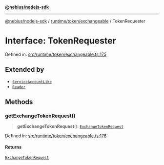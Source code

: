 [**@nebius/nodejs-sdk**](../../../../README.md)

***

[@nebius/nodejs-sdk](../../../../README.md) / [runtime/token/exchangeable](../README.md) / TokenRequester

# Interface: TokenRequester

Defined in: [src/runtime/token/exchangeable.ts:175](https://github.com/nebius/nodejs-sdk/blob/a37d220b2851e3bf0d396cb03828d544f584df45/src/runtime/token/exchangeable.ts#L175)

## Extended by

- [`ServiceAccountLike`](../../../service_account/service_account/interfaces/ServiceAccountLike.md)
- [`Reader`](../../../service_account/service_account/interfaces/Reader.md)

## Methods

### getExchangeTokenRequest()

> **getExchangeTokenRequest**(): [`ExchangeTokenRequest`](../../../../api/nebius/iam/v1/interfaces/ExchangeTokenRequest.md)

Defined in: [src/runtime/token/exchangeable.ts:176](https://github.com/nebius/nodejs-sdk/blob/a37d220b2851e3bf0d396cb03828d544f584df45/src/runtime/token/exchangeable.ts#L176)

#### Returns

[`ExchangeTokenRequest`](../../../../api/nebius/iam/v1/interfaces/ExchangeTokenRequest.md)
